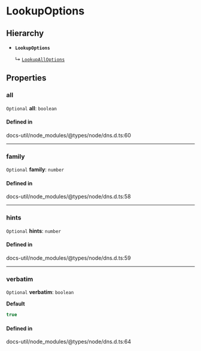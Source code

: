 # LookupOptions

## Hierarchy

- **`LookupOptions`**

  ↳ [`LookupAllOptions`](LookupAllOptions.md)

## Properties

### all

 `Optional` **all**: `boolean`

#### Defined in

docs-util/node_modules/@types/node/dns.d.ts:60

___

### family

 `Optional` **family**: `number`

#### Defined in

docs-util/node_modules/@types/node/dns.d.ts:58

___

### hints

 `Optional` **hints**: `number`

#### Defined in

docs-util/node_modules/@types/node/dns.d.ts:59

___

### verbatim

 `Optional` **verbatim**: `boolean`

**Default**

```ts
true
```

#### Defined in

docs-util/node_modules/@types/node/dns.d.ts:64

